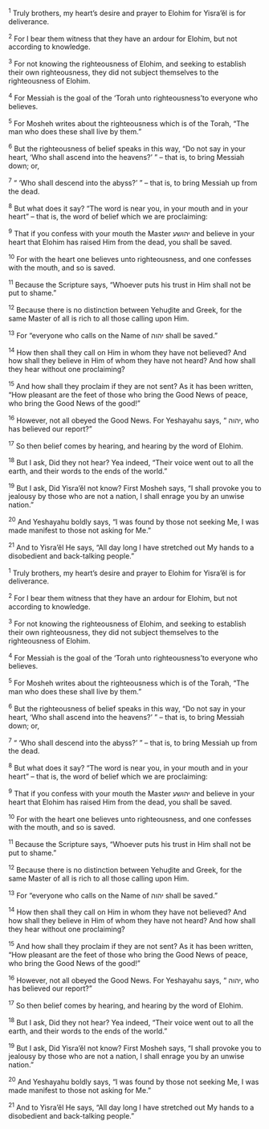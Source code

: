 <sup>1</sup> Truly brothers, my heart’s desire and prayer to Elohim for Yisra’ĕl is for deliverance.

<sup>2</sup> For I bear them witness that they have an ardour for Elohim, but not according to knowledge.

<sup>3</sup> For not knowing the righteousness of Elohim, and seeking to establish their own righteousness, they did not subject themselves to the righteousness of Elohim.

<sup>4</sup> For Messiah is the goal of the ‘Torah unto righteousness’to everyone who believes.

<sup>5</sup> For Mosheh writes about the righteousness which is of the Torah, “The man who does these shall live by them.”

<sup>6</sup> But the righteousness of belief speaks in this way, “Do not say in your heart, ‘Who shall ascend into the heavens?’ ” – that is, to bring Messiah down; or,

<sup>7</sup> “ ‘Who shall descend into the abyss?’ ” – that is, to bring Messiah up from the dead.

<sup>8</sup> But what does it say? “The word is near you, in your mouth and in your heart” – that is, the word of belief which we are proclaiming:

<sup>9</sup> That if you confess with your mouth the Master יהושע and believe in your heart that Elohim has raised Him from the dead, you shall be saved.

<sup>10</sup> For with the heart one believes unto righteousness, and one confesses with the mouth, and so is saved.

<sup>11</sup> Because the Scripture says, “Whoever puts his trust in Him shall not be put to shame.”

<sup>12</sup> Because there is no distinction between Yehuḏite and Greek, for the same Master of all is rich to all those calling upon Him.

<sup>13</sup> For “everyone who calls on the Name of יהוה shall be saved.”

<sup>14</sup> How then shall they call on Him in whom they have not believed? And how shall they believe in Him of whom they have not heard? And how shall they hear without one proclaiming?

<sup>15</sup> And how shall they proclaim if they are not sent? As it has been written, “How pleasant are the feet of those who bring the Good News of peace, who bring the Good News of the good!”

<sup>16</sup> However, not all obeyed the Good News. For Yeshayahu says, “ יהוה, who has believed our report?”

<sup>17</sup> So then belief comes by hearing, and hearing by the word of Elohim.

<sup>18</sup> But I ask, Did they not hear? Yea indeed, “Their voice went out to all the earth, and their words to the ends of the world.”

<sup>19</sup> But I ask, Did Yisra’ĕl not know? First Mosheh says, “I shall provoke you to jealousy by those who are not a nation, I shall enrage you by an unwise nation.”

<sup>20</sup> And Yeshayahu boldly says, “I was found by those not seeking Me, I was made manifest to those not asking for Me.”

<sup>21</sup> And to Yisra’ĕl He says, “All day long I have stretched out My hands to a disobedient and back-talking people.”

<sup>1</sup> Truly brothers, my heart’s desire and prayer to Elohim for Yisra’ĕl is for deliverance.

<sup>2</sup> For I bear them witness that they have an ardour for Elohim, but not according to knowledge.

<sup>3</sup> For not knowing the righteousness of Elohim, and seeking to establish their own righteousness, they did not subject themselves to the righteousness of Elohim.

<sup>4</sup> For Messiah is the goal of the ‘Torah unto righteousness’to everyone who believes.

<sup>5</sup> For Mosheh writes about the righteousness which is of the Torah, “The man who does these shall live by them.”

<sup>6</sup> But the righteousness of belief speaks in this way, “Do not say in your heart, ‘Who shall ascend into the heavens?’ ” – that is, to bring Messiah down; or,

<sup>7</sup> “ ‘Who shall descend into the abyss?’ ” – that is, to bring Messiah up from the dead.

<sup>8</sup> But what does it say? “The word is near you, in your mouth and in your heart” – that is, the word of belief which we are proclaiming:

<sup>9</sup> That if you confess with your mouth the Master יהושע and believe in your heart that Elohim has raised Him from the dead, you shall be saved.

<sup>10</sup> For with the heart one believes unto righteousness, and one confesses with the mouth, and so is saved.

<sup>11</sup> Because the Scripture says, “Whoever puts his trust in Him shall not be put to shame.”

<sup>12</sup> Because there is no distinction between Yehuḏite and Greek, for the same Master of all is rich to all those calling upon Him.

<sup>13</sup> For “everyone who calls on the Name of יהוה shall be saved.”

<sup>14</sup> How then shall they call on Him in whom they have not believed? And how shall they believe in Him of whom they have not heard? And how shall they hear without one proclaiming?

<sup>15</sup> And how shall they proclaim if they are not sent? As it has been written, “How pleasant are the feet of those who bring the Good News of peace, who bring the Good News of the good!”

<sup>16</sup> However, not all obeyed the Good News. For Yeshayahu says, “ יהוה, who has believed our report?”

<sup>17</sup> So then belief comes by hearing, and hearing by the word of Elohim.

<sup>18</sup> But I ask, Did they not hear? Yea indeed, “Their voice went out to all the earth, and their words to the ends of the world.”

<sup>19</sup> But I ask, Did Yisra’ĕl not know? First Mosheh says, “I shall provoke you to jealousy by those who are not a nation, I shall enrage you by an unwise nation.”

<sup>20</sup> And Yeshayahu boldly says, “I was found by those not seeking Me, I was made manifest to those not asking for Me.”

<sup>21</sup> And to Yisra’ĕl He says, “All day long I have stretched out My hands to a disobedient and back-talking people.”

